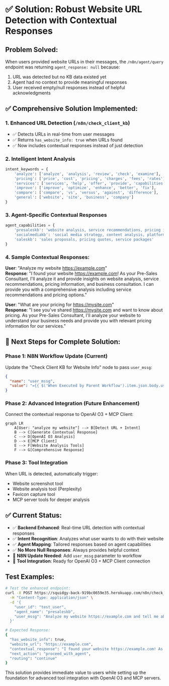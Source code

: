 # ✅ Solution: Robust Website URL Detection with Contextual Responses

## Problem Solved:
When users provided website URLs in their messages, the `/n8n/agent/query` endpoint was returning `agent_response: null` because:
1. URL was detected but no KB data existed yet
2. Agent had no context to provide meaningful responses
3. User received empty/null responses instead of helpful acknowledgments

## ✅ Comprehensive Solution Implemented:

### 1. **Enhanced URL Detection** (`/n8n/check_client_kb`)
- ✅ Detects URLs in real-time from user messages
- ✅ Returns `has_website_info: true` when URLs found
- ✅ Now includes contextual responses instead of just detection

### 2. **Intelligent Intent Analysis**
```python
intent_keywords = {
    'analyze': ['analyze', 'analysis', 'review', 'check', 'examine'],
    'pricing': ['price', 'cost', 'pricing', 'charges', 'fees', 'rates'],
    'services': ['services', 'help', 'offer', 'provide', 'capabilities'],
    'improve': ['improve', 'optimize', 'enhance', 'better', 'fix'],
    'compare': ['compare', 'vs', 'versus', 'against', 'difference'],
    'general': ['website', 'site', 'business', 'company']
}
```

### 3. **Agent-Specific Contextual Responses**
```python
agent_capabilities = {
    'presaleskb': 'website analysis, service recommendations, pricing information',
    'socialmediakb': 'social media strategy, content analysis, platform optimization',
    'saleskb': 'sales proposals, pricing quotes, service packages'
}
```

### 4. **Sample Contextual Responses**:

**User**: "Analyze my website https://example.com"  
**Response**: "I found your website https://example.com! As your Pre-Sales Consultant, I'll analyze it and provide insights on website analysis, service recommendations, pricing information, and business consultation. I can provide you with a comprehensive analysis including service recommendations and pricing options."

**User**: "What are your pricing for https://mysite.com"  
**Response**: "I see you've shared https://mysite.com and want to know about pricing. As your Pre-Sales Consultant, I'll analyze your website to understand your business needs and provide you with relevant pricing information for our services."

## 🚀 Next Steps for Complete Solution:

### Phase 1: N8N Workflow Update (Current)
Update the "Check Client KB for Website Info" node to pass `user_mssg`:
```json
{
  "name": "user_mssg",
  "value": "={{ $('When Executed by Parent Workflow').item.json.body.user_mssg }}"
}
```

### Phase 2: Advanced Integration (Future Enhancement)
Connect the contextual response to OpenAI O3 + MCP Client:

```mermaid
graph LR
    A[User: "analyze my website"] --> B[Detect URL + Intent]
    B --> C[Generate Contextual Response]
    C --> D[OpenAI O3 Analysis]
    D --> E[MCP Client]
    E --> F[Website Analysis Tools]
    F --> G[Comprehensive Response]
```

### Phase 3: Tool Integration
When URL is detected, automatically trigger:
- Website screenshot tool
- Website analysis tool (Perplexity)
- Favicon capture tool
- MCP server tools for deeper analysis

## ✅ Current Status:
- ✅ **Backend Enhanced**: Real-time URL detection with contextual responses
- ✅ **Intent Recognition**: Analyzes what user wants to do with their website
- ✅ **Agent Mapping**: Tailored responses based on agent capabilities
- ✅ **No More Null Responses**: Always provides helpful context
- 🔧 **N8N Update Needed**: Add `user_mssg` parameter to workflow
- 🔄 **Tool Integration**: Ready for OpenAI O3 + MCP Client connection

## Test Examples:
```bash
# Test the enhanced endpoint:
curl -X POST https://squidgy-back-919bc0659e35.herokuapp.com/n8n/check_client_kb \
  -H "Content-Type: application/json" \
  -d '{
    "user_id": "test_user",
    "agent_name": "presaleskb", 
    "user_mssg": "Analyze my website https://example.com and tell me about pricing"
  }'

# Expected Response:
{
  "has_website_info": true,
  "website_url": "https://example.com",
  "contextual_response": "I found your website https://example.com! As your Pre-Sales Consultant...",
  "next_action": "proceed_with_agent",
  "routing": "continue"
}
```

This solution provides immediate value to users while setting up the foundation for advanced tool integration with OpenAI O3 and MCP servers.